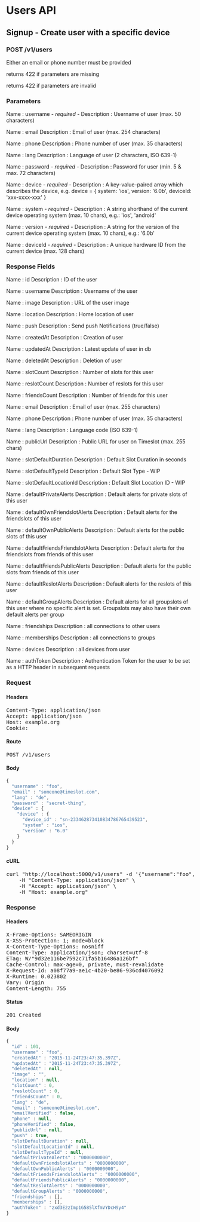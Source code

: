 # Users API

## Signup - Create user with a specific device

### POST /v1/users

Either an email or phone number must be provided

returns 422 if parameters are missing

returns 422 if parameters are invalid

### Parameters

Name : username *- required -*
Description : Username of user (max. 50 characters)

Name : email
Description : Email of user (max. 254 characters)

Name : phone
Description : Phone number of user (max. 35 characters)

Name : lang
Description : Language of user (2 characters, ISO 639-1)

Name : password *- required -*
Description : Password for user (min. 5 &amp; max. 72 characters)

Name : device *- required -*
Description : A key-value-paired array which describes the device, e.g. device = { system: &#39;ios&#39;, version: &#39;6.0b&#39;, deviceId: &#39;xxx-xxxx-xxx&#39; }

Name : system *- required -*
Description : A string shorthand of the current device operating system (max. 10 chars), e.g.: &#39;ios&#39;, &#39;android&#39; 

Name : version *- required -*
Description : A string for the version of the current device operating system (max. 10 chars), e.g.: &#39;6.0b&#39; 

Name : deviceId *- required -*
Description : A unique hardware ID from the current device (max. 128 chars)


### Response Fields

Name : id
Description : ID of the user

Name : username
Description : Username of the user

Name : image
Description : URL of the user image

Name : location
Description : Home location of user

Name : push
Description : Send push Notifications (true/false)

Name : createdAt
Description : Creation of user

Name : updatedAt
Description : Latest update of user in db

Name : deletedAt
Description : Deletion of user

Name : slotCount
Description : Number of slots for this user

Name : reslotCount
Description : Number of reslots for this user

Name : friendsCount
Description : Number of friends for this user

Name : email
Description : Email of user (max. 255 characters)

Name : phone
Description : Phone number of user (max. 35 characters)

Name : lang
Description : Language code (ISO 639-1)

Name : publicUrl
Description : Public URL for user on Timeslot (max. 255 chars)

Name : slotDefaultDuration
Description : Default Slot Duration in seconds

Name : slotDefaultTypeId
Description : Default Slot Type - WIP

Name : slotDefaultLocationId
Description : Default Slot Location ID - WIP

Name : defaultPrivateAlerts
Description : Default alerts for private slots of this user

Name : defaultOwnFriendslotAlerts
Description : Default alerts for the friendslots of this user

Name : defaultOwnPublicAlerts
Description : Default alerts for the public slots of this user

Name : defaultFriendsFriendslotAlerts
Description : Default alerts for the friendslots from friends of this user

Name : defaultFriendsPublicAlerts
Description : Default alerts for the public slots from friends of this user

Name : defaultReslotAlerts
Description : Default alerts for the reslots of this user

Name : defaultGroupAlerts
Description : Default alerts for all groupslots of this user where no specific alert is set. Groupslots may also have their own default alerts per group

Name : friendships
Description : all connections to other users

Name : memberships
Description : all connections to groups

Name : devices
Description : all devices from user

Name : authToken
Description : Authentication Token for the user to be set as a HTTP header in subsequent requests

### Request

#### Headers

<pre>Content-Type: application/json
Accept: application/json
Host: example.org
Cookie: </pre>

#### Route

<pre>POST /v1/users</pre>

#### Body
```javascript
{
  "username" : "foo",
  "email" : "someone@timeslot.com",
  "lang" : "de",
  "password" : "secret-thing",
  "device" : {
    "device" : {
      "device_id" : "sn-233462873410834786765439523",
      "system" : "ios",
      "version" : "6.0"
    }
  }
}
```


#### cURL

<pre class="request">curl &quot;http://localhost:5000/v1/users&quot; -d &#39;{&quot;username&quot;:&quot;foo&quot;,&quot;email&quot;:&quot;someone@timeslot.com&quot;,&quot;lang&quot;:&quot;de&quot;,&quot;password&quot;:&quot;secret-thing&quot;,&quot;device&quot;:{&quot;device&quot;:{&quot;device_id&quot;:&quot;sn-233462873410834786765439523&quot;,&quot;system&quot;:&quot;ios&quot;,&quot;version&quot;:&quot;6.0&quot;}}}&#39; -X POST \
	-H &quot;Content-Type: application/json&quot; \
	-H &quot;Accept: application/json&quot; \
	-H &quot;Host: example.org&quot;</pre>

### Response

#### Headers

<pre>X-Frame-Options: SAMEORIGIN
X-XSS-Protection: 1; mode=block
X-Content-Type-Options: nosniff
Content-Type: application/json; charset=utf-8
ETag: W/&quot;9d32e116be7592c71fa5b16486a126bf&quot;
Cache-Control: max-age=0, private, must-revalidate
X-Request-Id: a08f77a9-ae1c-4b20-be86-936cd4076092
X-Runtime: 0.023802
Vary: Origin
Content-Length: 755</pre>

#### Status

<pre>201 Created</pre>

#### Body

```javascript
{
  "id" : 101,
  "username" : "foo",
  "createdAt" : "2015-11-24T23:47:35.397Z",
  "updatedAt" : "2015-11-24T23:47:35.397Z",
  "deletedAt" : null,
  "image" : "",
  "location" : null,
  "slotCount" : 0,
  "reslotCount" : 0,
  "friendsCount" : 0,
  "lang" : "de",
  "email" : "someone@timeslot.com",
  "emailVerified" : false,
  "phone" : null,
  "phoneVerified" : false,
  "publicUrl" : null,
  "push" : true,
  "slotDefaultDuration" : null,
  "slotDefaultLocationId" : null,
  "slotDefaultTypeId" : null,
  "defaultPrivateAlerts" : "0000000000",
  "defaultOwnFriendslotAlerts" : "0000000000",
  "defaultOwnPublicAlerts" : "0000000000",
  "defaultFriendsFriendslotAlerts" : "0000000000",
  "defaultFriendsPublicAlerts" : "0000000000",
  "defaultReslotAlerts" : "0000000000",
  "defaultGroupAlerts" : "0000000000",
  "friendships" : [],
  "memberships" : [],
  "authToken" : "zxd3E2zImp1G585lXfmVYDcH9y4"
}
```
